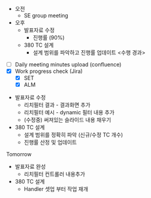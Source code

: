 - 오전
	- SE group meeting
- 오후
	- 발표자료 수정
		- 진행률 (90%)
	- 380 TC 설계
		- 설계 범위를 파악하고 진행률 업데이트
<수행 경과>
- [ ] Daily meeting minutes upload (confluence)
- [x] Work progress check (Jira)
	- [x] SET
	- [x] ALM

- 발표자료 수정
	- 리치필터 결과 - 결과화면 추가
	- 리치필터 예시 - dynamic 필터 내용 추가
	- (수정중) 써져있는 슬라이드 내용 채우기
- 380 TC 설계
	- 설계 범위를 정확히 파악 (신규/수정 TC 개수)
	- 진행률 산정 및 업데이트

Tomorrow
- 발표자료 완성
	- 리치필터 컨트롤러 내용추가
- 380 TC 설계
	- Handler 셋업 부터 작업 재개